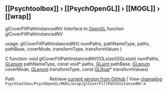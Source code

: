 ## [[Psychtoolbox]] &#8250; [[PsychOpenGL]] &#8250; [[MOGL]] &#8250; [[wrap]]

glCoverFillPathInstancedNV  Interface to [OpenGL](OpenGL) function glCoverFillPathInstancedNV  
  
usage:  glCoverFillPathInstancedNV( numPaths, pathNameType, paths, pathBase, coverMode, transformType, transformValues )  
  
C function:  void glCoverFillPathInstancedNV[(GLsizei]((GLsizei) numPaths, [GLenum](GLenum) pathNameType, const void\* paths, [GLuint](GLuint) pathBase, [GLenum](GLenum) coverMode, [GLenum](GLenum) transformType, const [GLfloat](GLfloat)\* transformValues)  




<div class="code_header" style="text-align:right;">
  <span style="float:left;">Path&nbsp;&nbsp;</span> <span class="counter">Retrieve <a href=
  "https://raw.github.com/Psychtoolbox-3/Psychtoolbox-3/beta/Psychtoolbox/PsychOpenGL/MOGL/wrap/glCoverFillPathInstancedNV.m">current version from GitHub</a> | View <a href=
  "https://github.com/Psychtoolbox-3/Psychtoolbox-3/commits/beta/Psychtoolbox/PsychOpenGL/MOGL/wrap/glCoverFillPathInstancedNV.m">changelog</a></span>
</div>
<div class="code">
  <code>Psychtoolbox/PsychOpenGL/MOGL/wrap/glCoverFillPathInstancedNV.m</code>
</div>

